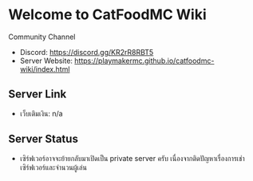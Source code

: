 # Welcome to CatFoodMC Wiki
Community Channel
- Discord: https://discord.gg/KR2rR8RBT5
- Server Website: https://playmakermc.github.io/catfoodmc-wiki/index.html

## Server Link
- เว็บเติมเงิน: n/a

## Server Status
- เซิร์ฟเวอร์อาจจะย้ายกลับมาเปิดเป็น private server ครับ เนื่องจากติดปัญหาเรื่องการเช่าเซิร์ฟเวอร์และจำนวนผู้เล่น
